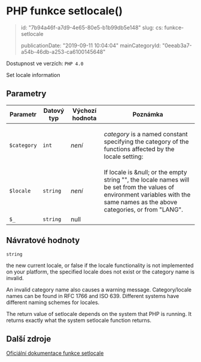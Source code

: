 PHP funkce setlocale()
======================

> id: "7b94a46f-a7d9-4e65-80e5-b1b99db5e148"
> slug:
> 	cs: funkce-setlocale
>
> publicationDate: "2019-09-11 10:04:04"
> mainCategoryId: "0eeab3a7-a54b-46db-a253-ca6100145648"

Dostupnost ve verzích: `PHP 4.0`

Set locale information


Parametry
--------------

| Parametr | Datový typ | Výchozí hodnota | Poznámka |
|-----|-----|-----|-----|
| `$category` | `int` | *není* | <p> <em>category</em> is a named constant specifying the category of the functions affected by the locale setting: |
| `$locale` | `string` | *není* | If locale is &null; or the empty string "", the locale names will be set from the values of environment variables with the same names as the above categories, or from "LANG". |
| `$_` | `string` | null |  |


Návratové hodnoty
----------------

`string`

the new current locale, or false if the locale functionality is
not implemented on your platform, the specified locale does not exist or
the category name is invalid.
</p>
<p>
An invalid category name also causes a warning message. Category/locale
names can be found in RFC 1766
and ISO 639.
Different systems have different naming schemes for locales.
</p>
<p>
The return value of setlocale depends
on the system that PHP is running. It returns exactly
what the system setlocale function returns.

Další zdroje
------------

[Oficiální dokumentace funkce setlocale](https://www.php.net/manual/en/function.setlocale.php)
